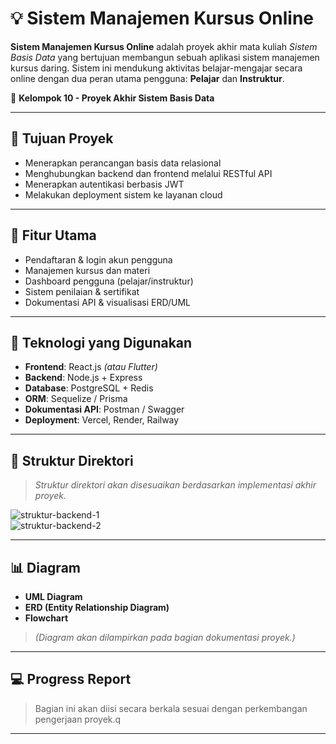 # 💡 Sistem Manajemen Kursus Online

**Sistem Manajemen Kursus Online** adalah proyek akhir mata kuliah *Sistem Basis Data* yang bertujuan membangun sebuah aplikasi sistem manajemen kursus daring. Sistem ini mendukung aktivitas belajar-mengajar secara online dengan dua peran utama pengguna: **Pelajar** dan **Instruktur**.

📘 **Kelompok 10 - Proyek Akhir Sistem Basis Data**

---

## 🎯 Tujuan Proyek

- Menerapkan perancangan basis data relasional  
- Menghubungkan backend dan frontend melalui RESTful API  
- Menerapkan autentikasi berbasis JWT  
- Melakukan deployment sistem ke layanan cloud  

---

## 🔑 Fitur Utama

- Pendaftaran & login akun pengguna  
- Manajemen kursus dan materi  
- Dashboard pengguna (pelajar/instruktur)  
- Sistem penilaian & sertifikat  
- Dokumentasi API & visualisasi ERD/UML  

---

## 🧰 Teknologi yang Digunakan

- **Frontend**: React.js *(atau Flutter)*  
- **Backend**: Node.js + Express  
- **Database**: PostgreSQL + Redis  
- **ORM**: Sequelize / Prisma  
- **Dokumentasi API**: Postman / Swagger  
- **Deployment**: Vercel, Render, Railway  

---

## 📁 Struktur Direktori

> *Struktur direktori akan disesuaikan berdasarkan implementasi akhir proyek.*

![struktur-backend-1](https://i.ibb.co.com/ccp1kDvK/Screenshot-2025-05-11-165406.png)  
![struktur-backend-2](https://i.ibb.co.com/SXF6ZDQk/Screenshot-2025-05-11-165419.png)

---

## 📊 Diagram

- **UML Diagram**  
- **ERD (Entity Relationship Diagram)**  
- **Flowchart**  

> *(Diagram akan dilampirkan pada bagian dokumentasi proyek.)*

---

## 💻 Progress Report

> Bagian ini akan diisi secara berkala sesuai dengan perkembangan pengerjaan proyek.q

---
